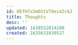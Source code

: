 ```yaml
---
id: KEfH7xSmO1tV7Oei42c6J
title: Thoughts
desc: ''
updated: 1638552814100
created: 1635631830527
---
```


